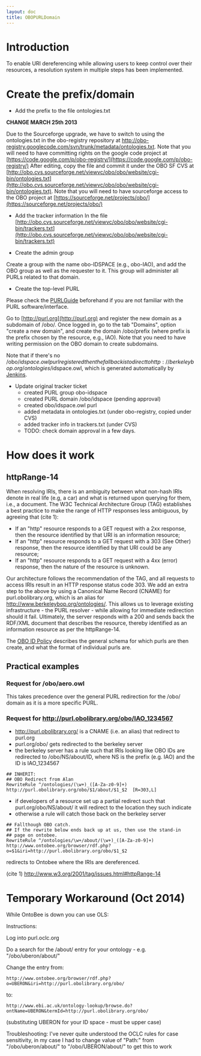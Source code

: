```yaml
---
layout: doc
title: OBOPURLDomain
---
```


# Introduction #

To enable URI dereferencing while allowing users to keep control over their resources, a resolution system in multiple steps has been implemented.

# Create the prefix/domain #

  * Add the prefix to the file ontologies.txt

**CHANGE MARCH 25th 2013**

Due to the Sourceforge upgrade, we have to switch to using the ontologies.txt in the obo-registry repository at http://obo-registry.googlecode.com/svn/trunk/metadata/ontologies.txt. Note that you will need to have committing rights on the google code project at [https://code.google.com/p/obo-registry/](https://code.google.com/p/obo-registry/)
After editing, copy the file and commit it under the OBO SF CVS at [http://obo.cvs.sourceforge.net/viewvc/obo/obo/website/cgi-bin/ontologies.txt](http://obo.cvs.sourceforge.net/viewvc/obo/obo/website/cgi-bin/ontologies.txt). Note that you will need to have sourceforge access to the OBO project at [https://sourceforge.net/projects/obo/](https://sourceforge.net/projects/obo/)

  * Add the tracker information
In the file [http://obo.cvs.sourceforge.net/viewvc/obo/obo/website/cgi-bin/trackers.txt](http://obo.cvs.sourceforge.net/viewvc/obo/obo/website/cgi-bin/trackers.txt)

  * Create the admin group

Create a group with the name obo-IDSPACE (e.g., obo-IAO), and add the OBO group as well as the requester to it. This group will administer all PURLs related to that domain.

  * Create the top-level PURL

Please check the [PURLGuide](http://code.google.com/p/obo-foundry-operations-committee/wiki/PURLGuide) beforehand if you are not familiar with the PURL software/interface.

Go to [http://purl.org](http://purl.org) and register the new domain as a subdomain of /obo/. Once logged in, go to the tab "Domains", option "create a new domain", and create the domain /obo/prefix (where prefix is the prefix chosen by the resource, e.g., IAO). Note that you need to have writing permission on the OBO domain to create subdomains.

Note that if there's no /obo/$idspace.owl purl registered then the fallback is to direct to http://berkeleybop.org/ontologies/$idspace.owl, which is generated automatically by [Jenkins](http://www.obofoundry.org/wiki/index.php/Jenkins).

  * Update original tracker ticket
    * created PURL group obo-idspace
    * created PURL domain /obo/idspace (pending approval)
    * created obo/idspace.owl purl
    * added metadata in ontologies.txt (under obo-registry, copied under CVS)
    * added tracker info in trackers.txt (under CVS)
    * TODO: check domain approval in a few days.


# How does it work #
## httpRange-14 ##

When resolving IRIs, there is an ambiguity between what non-hash IRIs denote in real life (e.g, a car) and what is returned upon querying for them, i.e., a document. The W3C Technical Architecture Group (TAG) establishes a best practice to make the range of HTTP responses less ambiguous, by agreeing that (cite 1):
  * If an "http" resource responds to a GET request with a 2xx response, then the resource identified by that URI is an information resource;
  * If an "http" resource responds to a GET request with a 303 (See Other) response, then the resource identified by that URI could be any resource;
  * If an "http" resource responds to a GET request with a 4xx (error) response, then the nature of the resource is unknown.

Our architecture follows the recommendation of the TAG, and all requests to access IRIs result in an HTTP response status code 303. We add an extra step to the above by using a Canonical Name Record (CNAME)  for purl.obolibrary.org, which is an alias for http://www.berkeleybop.org/ontologies/. This allows us to leverage existing infrastructure - the PURL resolver - while allowing for immediate redirection should it fail.
Ultimately, the server responds with a 200 and sends back the RDF/XML document that describes the resource, thereby identified as an information resource as per the httpRange-14.

The [OBO ID Policy](https://obofoundry.org/id_policy.shtml) describes the general schema for which purls are then create, and what the format of individual purls are.

## Practical examples ##

### Request for /obo/aero.owl ###
This takes precedence over the general PURL redirection for the /obo/ domain as it is a more specific PURL.

### Request for http://purl.obolibrary.org/obo/IAO_1234567 ###
  * http://purl.obolibrary.org/ is a CNAME (i.e. an alias) that redirect to purl.org
  * purl.org/obo/ gets redirected to the berkeley server
  * the berkeley server has a rule such that IRIs looking like OBO IDs are redirected to /obo/NS/about/ID, where NS is the prefix (e.g. IAO) and the ID is IAO\_1234567

```
## INHERIT:
## OBO Redirect from Alan
RewriteRule ^/ontologies/(\w+)_([A-Za-z0-9]+) 
http://purl.obolibrary.org/obo/$1/about/$1_$2  [R=303,L]
```

  * if developers of a resource set up a partial redirect such that purl.org/obo/NS/about/ it will redirect to the location they such indicate
  * otherwise a rule will catch those back on the berkeley server

```
## Fallthough OBO catch.
## If the rewrite below ends back up at us, then use the stand-in
## page on ontobee.
RewriteRule ^/ontologies/\w+/about/(\w+)_([A-Za-z0-9]+) 
http://www.ontobee.org/browser/rdf.php?o=$1&iri=http://purl.obolibrary.org/obo/$1_$2
```
redirects to Ontobee where the IRIs are dereferenced.


(cite 1) http://www.w3.org/2001/tag/issues.html#httpRange-14

# Temporary Workaround (Oct 2014) #

While OntoBee is down you can use OLS:

Instructions:

Log into purl.oclc.org

Do a search for the /about/ entry for your ontology - e.g. "/obo/uberon/about/"

Change the entry from:
```
http://www.ontobee.org/browser/rdf.php?o=UBERON&iri=http://purl.obolibrary.org/obo/
```
to:
```
http://www.ebi.ac.uk/ontology-lookup/browse.do?ontName=UBERON&termId=http://purl.obolibrary.org/obo/
```
(substituting UBERON for your ID space - must be upper case)

Troubleshooting: I've never quite understood the OCLC rules for case sensitivity, in my case I had to change value of "Path:" from "/obo/uberon/about/" to "/obo/UBERON/about/" to get this to work
